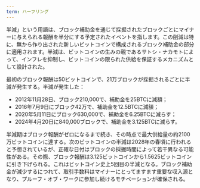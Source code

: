 ```yaml
---
term: ハーフリング
---
```

半減」という用語は、ブロック補助金を通じて採掘されたブロックごとにマイナーに与えられる報酬を半分にする予定されたイベントを指します。この削減は特に、無から作り出された新しいビットコインで構成されるブロック補助金の部分に適用されます。半減は、ビットコインの生みの親であるサトシ・ナカモトによって、インフレを抑制し、ビットコインの限られた供給を保証するメカニズムとして設計された。

最初のブロック報酬は50ビットコインで、21万ブロックが採掘されるごとに半減が発生する。半減が発生した：


- 2012年11月28日、ブロック210,000で、補助金を25BTCに減額；
- 2016年7月9日にブロック42万で、補助金を12.5BTCに減額；
- 2020年5月11日にブロック630,000で、補助金を6.25BTCに減らす；
- 2024年4月20日に840,000ブロックで、補助金を3.125BTCに減らす。

半減期はブロック報酬がゼロになるまで続き、その時点で最大供給量の約2100万ビットコインに達する。次のビットコインの半減は2028年の春頃に行われると予想されているが、正確な日付はブロックの採掘時間によって若干異なる可能性がある。その際、ブロック報酬は3.125ビットコインから1.5625ビットコインに引き下げられる。これはビットコイン史上5回目の半減となる。ブロック補助金が減少するにつれて、取引手数料はマイナーにとってますます重要な収入源となり、プルーフ・オブ・ワークに参加し続けるモチベーションが確保される。